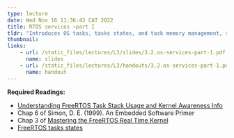 ```yaml
---
type: lecture
date: Wed Nov 16 11:36:43 CAT 2022
title: RTOS services —part I
tldr: "Introduces OS tasks, tasks states, and task memory management, semaphores, priority inversion"
thumbnail: 
links: 
    - url: /static_files/lectures/L3/slides/3.2.os-services-part-1.pdf
      name: slides
    - url: /static_files/lectures/L3/handouts/3.2.os-services-part-1.pdf
      name: handout
---
```


**Required Readings:**
- [Understanding FreeRTOS Task Stack Usage and Kernel Awareness Info](https://dzone.com/articles/understanding-freertos-task-stack-usage-and-kernel)
- Chap 6 of Simon, D. E. (1999). An Embedded Software Primer
- Chap 3 of [Mastering the FreeRTOS Real Time Kernel](https://freertos.org/Documentation/161204_Mastering_the_FreeRTOS_Real_Time_Kernel-A_Hands-On_Tutorial_Guide.pdf)
- [FreeRTOS tasks states](https://www.freertos.org/RTOS-task-states.html)
